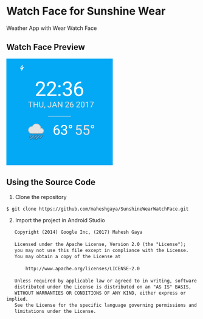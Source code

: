 # Watch Face for Sunshine Wear 
Weather App with Wear Watch Face

## Watch Face Preview
<img src="https://raw.githubusercontent.com/maheshgaya/SunshineWearWatchFace/master/wear/src/main/res/drawable-nodpi/preview_digital.png"/>

## Using the Source Code
1. Clone the repository
  
  ```
  $ git clone https://github.com/maheshgaya/SunshineWearWatchFace.git
  ```
  
2. Import the project in Android Studio


```
   Copyright (2014) Google Inc, (2017) Mahesh Gaya

   Licensed under the Apache License, Version 2.0 (the "License");
   you may not use this file except in compliance with the License.
   You may obtain a copy of the License at

       http://www.apache.org/licenses/LICENSE-2.0

   Unless required by applicable law or agreed to in writing, software
   distributed under the License is distributed on an "AS IS" BASIS,
   WITHOUT WARRANTIES OR CONDITIONS OF ANY KIND, either express or implied.
   See the License for the specific language governing permissions and
   limitations under the License.

```
